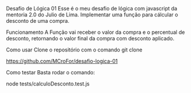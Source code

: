 Desafio de Lógica 01
Esse é o meu desafio de lógica com javascript da mentoria 2.0 do Julio de Lima. Implementar uma função para cálcular o desconto de uma compra.

Funcionamento
A Função vai receber o valor da compra e o percentual de desconto, retornando o valor final da compra com desconto aplicado.

Como usar
Clone o repositório com o comando git clone

https://github.com/MCroFor/desafio-logica-01

Como testar
Basta rodar o comando:

node tests/calculoDesconto.test.js
